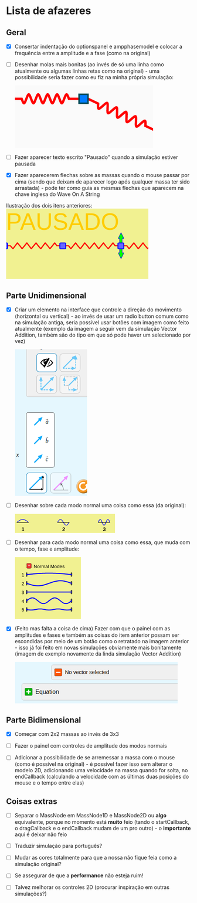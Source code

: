 # Lista de afazeres

## Geral

- [x] Consertar indentação do optionspanel e ampphasemodel e colocar a frequência entre a amplitude e a fase (como na original)

- [ ] Desenhar molas mais bonitas (ao invés de só uma linha como atualmente ou algumas linhas retas como na original) - uma possibilidade seria fazer como eu fiz na minha própria simulação:

  ![](better_springs.png)

- [ ] Fazer aparecer texto escrito "Pausado" quando a simulação estiver pausada

- [x] Fazer aparecerem flechas sobre as massas quando o mouse passar por cima (sendo que deixam de aparecer logo após qualquer massa ter sido arrastada) - pode ter como guia as mesmas flechas que aparecem na chave inglesa do Wave On A String

Ilustração dos dois itens anteriores:
![](paused_and_arrows.png)

## Parte Unidimensional

- [x] Criar um elemento na interface que controle a direção do movimento (horizontal ou vertical) - ao invés de usar um radio button comum como na simulação antiga, seria possível usar botões com imagem como feito atualmente (exemplo da imagem a seguir vem da simulação Vector Addition, também são do tipo em que só pode haver um selecionado por vez)
  
  ![](new_buttons.png)

- [ ] Desenhar sobre cada modo normal uma coisa como essa (da original):
  
  ![](wave_icons.png)

- [ ] Desenhar para cada modo normal uma coisa como essa, que muda com o tempo, fase e amplitude:

  ![](wavy_things.png)

- [x] (Feito mas falta a coisa de cima) Fazer com que o painel com as amplitudes e fases e também as coisas do item anterior possam ser escondidas por meio de um botão como o retratado na imagem anterior - isso já foi feito em novas simulações obviamente mais bonitamente (imagem de exemplo novamente da linda simulação Vector Addition)

  ![](hidden_panel.png)

## Parte Bidimensional

- [x] Começar com 2x2 massas ao invés de 3x3

- [ ] Fazer o painel com controles de amplitude dos modos normais

- [ ] Adicionar a possibilidade de se arremessar a massa com o mouse (como é possivel na original) - é possivel fazer isso sem alterar o modelo 2D, adicionando uma velocidade na massa quando for solta, no endCallback (calculando a velocidade com as últimas duas posições do mouse e o tempo entre elas)

## Coisas extras

- [ ] Separar o MassNode em MassNode1D e MassNode2D ou **algo** equivalente, porque no momento está **muito** feio (tando o startCallback, o dragCallback e o endCallback mudam de um pro outro) - o **importante** aqui é deixar não feio

- [ ] Traduzir simulação para português?

- [ ] Mudar as cores totalmente para que a nossa não fique feia como a simulação original?

- [ ] Se assegurar de que a **performance** não esteja ruim!

- [ ] Talvez melhorar os controles 2D (procurar inspiração em outras simulações?)